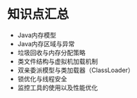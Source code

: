 # 知识点汇总

* Java内存模型
* Java内存区域与异常
* 垃圾回收与内存分配策略
* 类文件结构与虚拟机加载机制
* 双亲委派模型与类加载器（ClassLoader）
* 锁优化与线程安全
* 监控工具的使用以及性能优化
